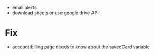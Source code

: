 * email alerts
* download sheets or use google drive API

# Fix
* account billing page needs to know about the savedCard variable 
